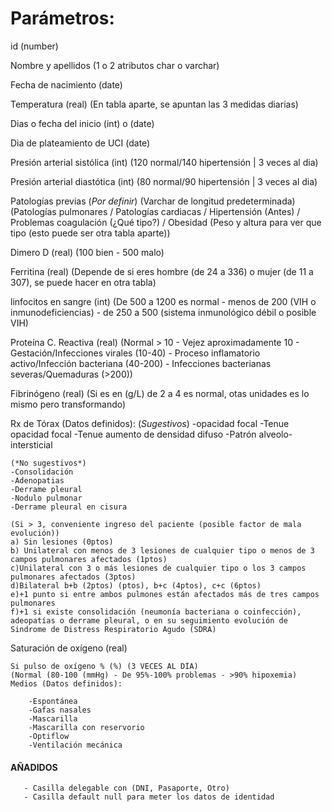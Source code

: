 # Parámetros:

id (number)

Nombre y apellidos (1 o 2 atributos char o varchar)

Fecha de nacimiento (date)

Temperatura (real)
    (En tabla aparte, se apuntan las 3 medidas diarias)

Dias o fecha del inicio (int) o (date)

Dia de plateamiento de UCI (date)

Presión arterial sistólica (int)
    (120 normal/140 hipertensión | 3 veces al dia)

Presión arterial diastótica (int) 
    (80 normal/90 hipertensión | 3 veces al dia)

Patologías previas (*Por definir*) (Varchar de longitud predeterminada)
    (Patologías pulmonares / Patologías cardiacas / Hipertensión (Antes) / Problemas coagulación (¿Qué tipo?) / Obesidad (Peso y altura para ver que tipo (esto puede ser otra tabla aparte))

Dimero D (real)
    (100 bien - 500 malo)

Ferritina (real)
    (Depende de si eres hombre (de 24 a 336) o mujer (de 11 a 307), se puede hacer en otra tabla)

linfocitos en sangre (int)
    (De 500 a 1200 es normal - menos de 200 (VIH o inmunodeficiencias) - de 250 a 500 (sistema inmunológico débil o posible VIH)

Proteína C. Reactiva (real)
    (Normal > 10 - Vejez aproximadamente 10 - Gestación/Infecciones virales (10-40) - Proceso inflamatorio activo/Infección bacteriana (40-200) - Infecciones bacterianas severas/Quemaduras (>200))

Fibrinógeno (real)
    (Si es en (g/L) de 2 a 4 es normal, otas unidades es lo mismo pero transformando)

Rx de Tórax (Datos definidos):
    (*Sugestivos*)
    -opacidad focal
    -Tenue opacidad focal
    -Tenue aumento de densidad difuso
    -Patrón alveolo-intersticial

    (*No sugestivos*)
    -Consolidación
    -Adenopatias
    -Derrame pleural
    -Nodulo pulmonar
    -Derrame pleural en cisura

    (Si > 3, conveniente ingreso del paciente (posible factor de mala evolución))
    a) Sin lesiones (0ptos)
    b) Unilateral con menos de 3 lesiones de cualquier tipo o menos de 3 campos pulmonares afectados (1ptos)
    c)Unilateral con 3 o más lesiones de cualquier tipo o los 3 campos pulmonares afectados (3ptos)
    d)Bilateral b+b (2ptos) (ptos), b+c (4ptos), c+c (6ptos)
    e)+1 punto si entre ambos pulmones están afectados más de tres campos pulmonares
    f)+1 si existe consolidación (neumonía bacteriana o coinfección), adeopatías o derrame pleural, o en su seguimiento evolución de Sindrome de Distress Respiratorio Agudo (SDRA)

Saturación de oxígeno (real)
    
    Si pulso de oxígeno % (%) (3 VECES AL DÍA)
    (Normal (80-100 (mmHg) - De 95%-100% problemas - >90% hipoxemia)
    Medios (Datos definidos):
        
        -Espontánea
        -Gafas nasales
        -Mascarilla
        -Mascarilla con reservorio
        -Optiflow
        -Ventilación mecánica
        
        
#### AÑADIDOS
        
       - Casilla delegable con (DNI, Pasaporte, Otro)
       - Casilla default null para meter los datos de identidad
